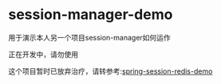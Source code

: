 # session-manager-demo
用于演示本人另一个项目session-manager如何运作

正在开发中，请勿使用


这个项目暂时已放弃治疗，请转参考:[spring-session-redis-demo](https://github.com/liumapp/spring-session-redis-demo)
